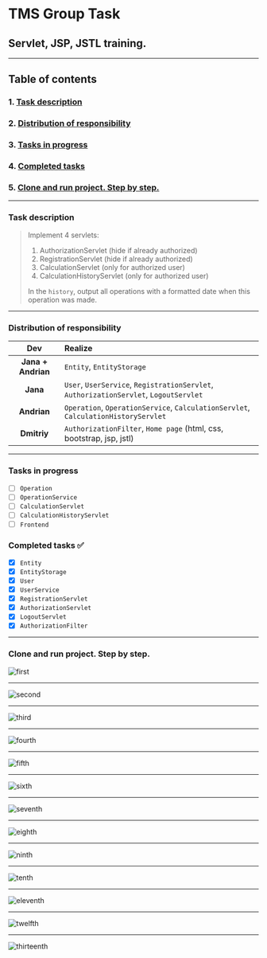 # TMS Group Task

## Servlet, JSP, JSTL training.

--- 

## Table of contents

### 1. [Task description](https://github.com/IvanHayel/TMS_Group_2_Task#task-description)

### 2. [Distribution of responsibility](https://github.com/IvanHayel/TMS_Group_2_Task#distribution-of-responsibility)

### 3. [Tasks in progress](https://github.com/IvanHayel/TMS_Group_2_Task#tasks-in-progress)

### 4. [Completed tasks](https://github.com/IvanHayel/TMS_Group_2_Task#completed-tasks-)

### 5. [Clone and run project. Step by step.](https://github.com/IvanHayel/TMS_Group_2_Task#clone-and-run-project-step-by-step)

--- 

### Task description

> Implement 4 servlets:
> 1) AuthorizationServlet (hide if already authorized)
> 2) RegistrationServlet (hide if already authorized)
> 3) CalculationServlet (only for authorized user)
> 4) CalculationHistoryServlet (only for authorized user)
>
> In the `history`, output all operations with a formatted date when this operation was made.

---

### Distribution of responsibility

|      **Dev**       | **Realize**                                                                           |
|:------------------:|:--------------------------------------------------------------------------------------|
| **Jana + Andrian** | `Entity`, `EntityStorage`                                                             |
|      **Jana**      | `User`, `UserService`, `RegistrationServlet`, `AuthorizationServlet`, `LogoutServlet` |
|    **Andrian**     | `Operation`, `OperationService`, `CalculationServlet`, `CalculationHistoryServlet`    |
|    **Dmitriy**     | `AuthorizationFilter`, `Home page` (html, css, bootstrap, jsp, jstl)                  |

---

### Tasks in progress

- [ ] `Operation`
- [ ] `OperationService`
- [ ] `CalculationServlet`
- [ ] `CalculationHistoryServlet`
- [ ] `Frontend`

### Completed tasks ✅

- [X] `Entity`
- [X] `EntityStorage`
- [X] `User`
- [X] `UserService`
- [X] `RegistrationServlet`
- [X] `AuthorizationServlet`
- [X] `LogoutServlet`
- [X] `AuthorizationFilter`

---

### Clone and run project. Step by step.

![first](https://github.com/IvanHayel/TMS_Group_2_Task/blob/master/instructions/clone-run-instruction/first.png)

---

![second](https://github.com/IvanHayel/TMS_Group_2_Task/blob/master/instructions/clone-run-instruction/second.png)

---

![third](https://github.com/IvanHayel/TMS_Group_2_Task/blob/master/instructions/clone-run-instruction/third.png)

---

![fourth](https://github.com/IvanHayel/TMS_Group_2_Task/blob/master/instructions/clone-run-instruction/fourth.png)

---

![fifth](https://github.com/IvanHayel/TMS_Group_2_Task/blob/master/instructions/clone-run-instruction/fifth.png)

---

![sixth](https://github.com/IvanHayel/TMS_Group_2_Task/blob/master/instructions/clone-run-instruction/sixth.png)

---

![seventh](https://github.com/IvanHayel/TMS_Group_2_Task/blob/master/instructions/clone-run-instruction/seventh.png)

---

![eighth](https://github.com/IvanHayel/TMS_Group_2_Task/blob/master/instructions/clone-run-instruction/eighth.png)

---

![ninth](https://github.com/IvanHayel/TMS_Group_2_Task/blob/master/instructions/clone-run-instruction/ninth.png)

---

![tenth](https://github.com/IvanHayel/TMS_Group_2_Task/blob/master/instructions/clone-run-instruction/tenth.png)

---

![eleventh](https://github.com/IvanHayel/TMS_Group_2_Task/blob/master/instructions/clone-run-instruction/eleventh.png)

---

![twelfth](https://github.com/IvanHayel/TMS_Group_2_Task/blob/master/instructions/clone-run-instruction/twelfth.png)

---

![thirteenth](https://github.com/IvanHayel/TMS_Group_2_Task/blob/master/instructions/clone-run-instruction/thirteenth.png)